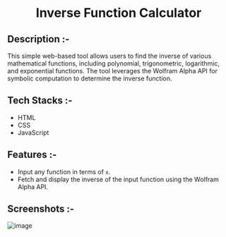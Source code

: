 # <p align="center">Inverse Function Calculator</p>

## Description :-

This simple web-based tool allows users to find the inverse of various mathematical functions, including polynomial, trigonometric, logarithmic, and exponential functions. The tool leverages the Wolfram Alpha API for symbolic computation to determine the inverse function.

## Tech Stacks :-

- HTML
- CSS
- JavaScript

## Features :-

- Input any function in terms of `x`.
- Fetch and display the inverse of the input function using the Wolfram Alpha API.

## Screenshots :-

![image](https://github.com/Rakesh9100/CalcDiverse/assets/73993775/c69d9fd7-2fad-4185-8e70-75d578bd0ff6)
